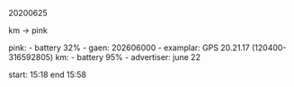 
20200625

km -> pink

pink:
    - battery 32%
    - gaen: 202606000
    - examplar: GPS 20.21.17 (120400-316592805)
km:
    - battery 95%
    - advertiser: june 22

start: 15:18
end  15:58


